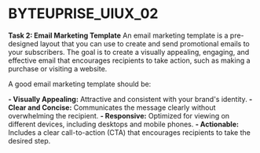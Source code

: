# BYTEUPRISE_UIUX_02
**Task 2: Email Marketing Template**
An email marketing template is a pre-designed layout that you can use to create and send promotional emails to your subscribers. The goal is to create a visually appealing, engaging, and effective email that encourages recipients to take action, such as making a purchase or visiting a website.



A good email marketing template should be:

**- Visually Appealing:** Attractive and consistent with your brand's identity.
**- Clear and Concise:** Communicates the message clearly without overwhelming the recipient.
**- Responsive:** Optimized for viewing on different devices, including desktops and mobile phones.
**- Actionable:** Includes a clear call-to-action (CTA) that encourages recipients to take the desired step.
